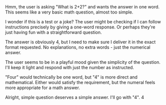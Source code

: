 <think>
Hmm, the user is asking "What is 2+2?" and wants the answer in one word. This seems like a very basic math question, almost too simple. 

I wonder if this is a test or a joke? The user might be checking if I can follow instructions precisely by giving a one-word response. Or perhaps they're just having fun with a straightforward question. 

The answer is obviously 4, but I need to make sure I deliver it in the exact format requested. No explanations, no extra words - just the numerical answer. 

The user seems to be in a playful mood given the simplicity of the question. I'll keep it light and respond with just the number as instructed. 

"Four" would technically be one word, but "4" is more direct and mathematical. Either would satisfy the requirement, but the numeral feels more appropriate for a math answer. 

Alright, simple question deserves a simple answer. I'll go with "4".
</think>
4